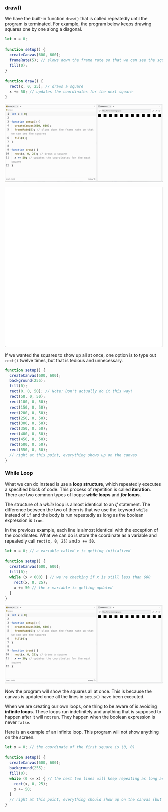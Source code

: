 ### draw()

We have the built-in function `draw()` that is called repeatedly until the program is terminated. For example, the program below keeps drawing squares one by one along a diagonal.

```js
let x = 0;

function setup() {
  createCanvas(600, 600);
  frameRate(5); // slows down the frame rate so that we can see the squares
  fill(0);
}

function draw() {
  rect(x, 0, 25); // draws a square
  x += 50; // updates the coordinates for the next square
}
```

![](../../Images/Checkered_Squares1.png)

![](../../Images/Checkered_Squares_1.gif)

If we wanted the squares to show up all at once, one option is to type out `rect()` twelve times, but that is tedious and unnecessary. 

```js
function setup() {
  createCanvas(600, 600);
  background(255);
  fill(0);
  rect(0, 0, 50); // Note: Don't actually do it this way!
  rect(50, 0, 50);
  rect(100, 0, 50);
  rect(150, 0, 50);
  rect(200, 0, 50);
  rect(250, 0, 50);
  rect(300, 0, 50);
  rect(350, 0, 50);
  rect(400, 0, 50);
  rect(450, 0, 50);
  rect(500, 0, 50);
  rect(550, 0, 50);
  // right at this point, everything shows up on the canvas
}
```

### While Loop

What we can do instead is use a **loop structure**, which repeatedly executes a specified block of code. This process of repetition is called **iteration**. There are two common types of loops: ***while* loops** and ***for* loops**.

The structure of a *while* loop is almost identical to an *if* statement. The difference between the two of them is that we use the keyword `while` instead of `if` and the body is run repeatedly as long as the boolean expression is `true`.

In the previous example, each line is almost identical with the exception of the coordinates. What we can do is store the coordinate as a variable and repeatedly call `rect(x, 0, 25)` and `x += 50`.

```js
let x = 0; // a variable called x is getting initialized

function setup() {
  createCanvas(600, 600);
  fill(0);
  while (x < 600) { // we're checking if x is still less than 600
    rect(x, 0, 25); 
    x += 50 // the x variable is getting updated
  }
}
```

![](../../Images/Checkered_Squares1.png)

Now the program will show the squares all at once. This is because the canvas is updated once all the lines in `setup()` have been executed.

When we are creating our own loops, one thing to be aware of is avoiding **infinite loops**. These loops run indefinitely and anything that is supposed to happen after it will not run. They happen when the boolean expression is never `false`. 

Here is an example of an infinite loop. This program will not show anything on the screen.

```js
let x = 0; // the coordinate of the first square is (0, 0)

function setup() {
  createCanvas(600, 600);
  background(255);
  fill(0);
  while (0 <= x) { // the next two lines will keep repeating as long as 0 <= x (which is always!)
    rect(x, 0, 25); 
    x += 50;
  }
  // right at this point, everything should show up on the canvas (but it doesn't!)
}
```
